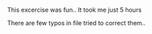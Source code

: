 This excercise was fun..
It took me just  5 hours 

There are few typos in file tried to correct them..
